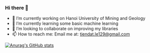 ### Hi there 👋

- 🔭 I’m currently working on Hanoi University of Mining and Geology
- 🌱 I’m currently learning some basic machine learning
- 👯 I’m looking to collaborate on improving my libraries
- 📫 How to reach me: Email me at: tiendat.le129@gmail.com

[![Anurag's GitHub stats](https://github-readme-stats.vercel.app/api?username=WhoIsLTD)](https://github.com/anuraghazra/github-readme-stats)


